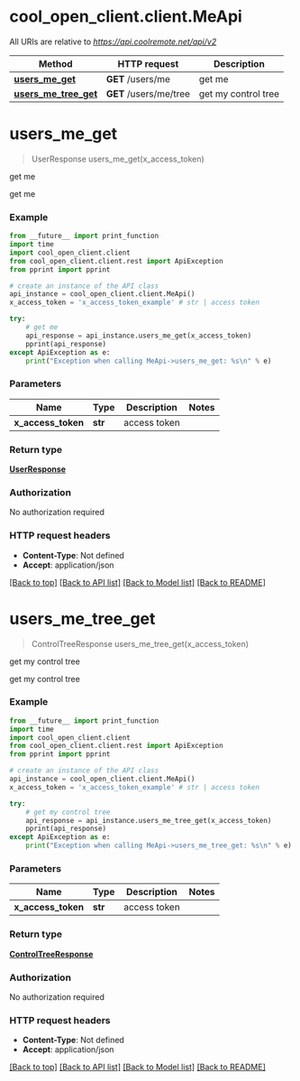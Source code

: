 # cool_open_client.client.MeApi

All URIs are relative to *https://api.coolremote.net/api/v2*

Method | HTTP request | Description
------------- | ------------- | -------------
[**users_me_get**](MeApi.md#users_me_get) | **GET** /users/me | get me
[**users_me_tree_get**](MeApi.md#users_me_tree_get) | **GET** /users/me/tree | get my control tree

# **users_me_get**
> UserResponse users_me_get(x_access_token)

get me

get me

### Example
```python
from __future__ import print_function
import time
import cool_open_client.client
from cool_open_client.client.rest import ApiException
from pprint import pprint

# create an instance of the API class
api_instance = cool_open_client.client.MeApi()
x_access_token = 'x_access_token_example' # str | access token

try:
    # get me
    api_response = api_instance.users_me_get(x_access_token)
    pprint(api_response)
except ApiException as e:
    print("Exception when calling MeApi->users_me_get: %s\n" % e)
```

### Parameters

Name | Type | Description  | Notes
------------- | ------------- | ------------- | -------------
 **x_access_token** | **str**| access token | 

### Return type

[**UserResponse**](UserResponse.md)

### Authorization

No authorization required

### HTTP request headers

 - **Content-Type**: Not defined
 - **Accept**: application/json

[[Back to top]](#) [[Back to API list]](../README.md#documentation-for-api-endpoints) [[Back to Model list]](../README.md#documentation-for-models) [[Back to README]](../README.md)

# **users_me_tree_get**
> ControlTreeResponse users_me_tree_get(x_access_token)

get my control tree

get my control tree

### Example
```python
from __future__ import print_function
import time
import cool_open_client.client
from cool_open_client.client.rest import ApiException
from pprint import pprint

# create an instance of the API class
api_instance = cool_open_client.client.MeApi()
x_access_token = 'x_access_token_example' # str | access token

try:
    # get my control tree
    api_response = api_instance.users_me_tree_get(x_access_token)
    pprint(api_response)
except ApiException as e:
    print("Exception when calling MeApi->users_me_tree_get: %s\n" % e)
```

### Parameters

Name | Type | Description  | Notes
------------- | ------------- | ------------- | -------------
 **x_access_token** | **str**| access token | 

### Return type

[**ControlTreeResponse**](ControlTreeResponse.md)

### Authorization

No authorization required

### HTTP request headers

 - **Content-Type**: Not defined
 - **Accept**: application/json

[[Back to top]](#) [[Back to API list]](../README.md#documentation-for-api-endpoints) [[Back to Model list]](../README.md#documentation-for-models) [[Back to README]](../README.md)

